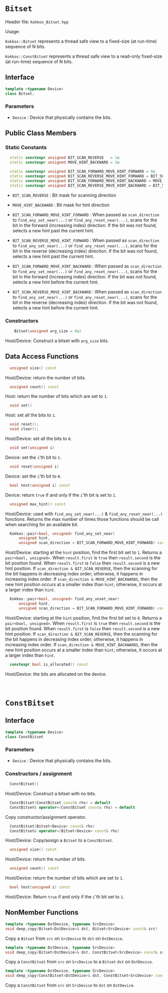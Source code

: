 
# `Bitset`

Header file: `Kokkos_Bitset.hpp`

Usage:

```Kokkos::Bitset``` represents a thread safe view to a fixed-size (at run-time) sequence of N bits.

```Kokkos::ConstBitset``` represents a thread safe view to a read-only fixed-size (at run-time) sequence of N bits.

## Interface

```c++
template <typename Device>
class Bitset;
```

### Parameters

   * ```Device``` : Device that physically contains the bits.

## Public Class Members

### Static Constants

```c++
  static constexpr unsigned BIT_SCAN_REVERSE   = 1u
  static constexpr unsigned MOVE_HINT_BACKWARD = 2u

  static constexpr unsigned BIT_SCAN_FORWARD_MOVE_HINT_FORWARD = 0u
  static constexpr unsigned BIT_SCAN_REVERSE_MOVE_HINT_FORWARD = BIT_SCAN_REVERSE
  static constexpr unsigned BIT_SCAN_FORWARD_MOVE_HINT_BACKWARD = MOVE_HINT_BACKWARD
  static constexpr unsigned BIT_SCAN_REVERSE_MOVE_HINT_BACKWARD = BIT_SCAN_REVERSE | MOVE_HINT_BACKWARD
```

* ```BIT_SCAN_REVERSE``` : Bit mask for scanning direction
* ```MOVE_HINT_BACKWARD``` : Bit mask for hint direction

* ```BIT_SCAN_FORWARD_MOVE_HINT_FORWARD``` : When passed as ```scan_direction``` to
                                             ```find_any_set_near(...)``` or ```find_any_reset_near(...)```,
                                             scans for the bit in the forward (increasing index) direction.
                                             If the bit was not found, selects a new hint past the current hint.
* ```BIT_SCAN_REVERSE_MOVE_HINT_FORWARD``` : When passed as ```scan_direction``` to
                                             ```find_any_set_near(...)``` or ```find_any_reset_near(...)```,
                                             scans for the bit in the reverse (decreasing index) direction.
                                             If the bit was not found, selects a new hint past the current hint.
* ```BIT_SCAN_FORWARD_MOVE_HINT_BACKWARD``` : When passed as ```scan_direction``` to
                                             ```find_any_set_near(...)``` or ```find_any_reset_near(...)```,
                                             scans for the bit in the forward (increasing index) direction.
                                             If the bit was not found, selects a new hint before the current hint.
* ```BIT_SCAN_REVERSE_MOVE_HINT_BACKWARD``` : When passed as ```scan_direction``` to
                                             ```find_any_set_near(...)``` or ```find_any_reset_near(...)```,
                                             scans for the bit in the reverse (decreasing index) direction.
                                             If the bit was not found, selects a new hint before the current hint.

### Constructors

```c++
    Bitset(unsigned arg_size = 0u)
```
Host/Device: Construct a bitset with ```arg_size``` bits.

## Data Access Functions

```c++
  unsigned size() const
```
  Host/Device: return the number of bits.

```c++
  unsigned count() const
```
  Host: return the number of bits which are set to ```1```.

```c++
  void set()
```
  Host: set all the bits to ```1```.

```c++
  void reset();
  void clear();
```
  Host/Device: set all the bits to ```0```.

```c++
  void set(unsigned i)
```
  Device: set the ```i```'th bit to ```1```.

```c++
  void reset(unsigned i)
```
  Device: set the ```i```'th bit to ```0```.

```c++
  bool test(unsigned i) const
```
  Device: return ```true``` if and only if the ```i```'th bit is set to ```1```.

```c++
  unsigned max_hint() const
```
  Host/Device: used with ```find_any_set_near(...)``` & ```find_any_reset_near(...)``` functions.
  Returns the max number of times those functions should be call
  when searching for an available bit.

```c++
  Kokkos::pair<bool, unsigned> find_any_set_near(
      unsigned hint,
      unsigned scan_direction = BIT_SCAN_FORWARD_MOVE_HINT_FORWARD) const
```
  Host/Device: starting at the `hint` position,
               find the first bit set to ```1```.
  Returns a ```pair<bool, unsigned>```.  When ```result.first``` is ```true``` then
  ```result.second``` is the bit position found.  When ```result.first``` is ```false``` then
  ```result.second``` is a new hint position.
  If ```scan_direction & BIT_SCAN_REVERSE```, then the scanning for the bit happens in decreasing index order;
  otherwise, it happens in increasing index order.
  If ```scan_direction & MOVE_HINT_BACKWARDS```, then the new hint position occurs at a smaller index than ```hint```;
  otherwise, it occurs at a larger index than ```hint```.

```c++
  Kokkos::pair<bool, unsigned> find_any_unset_near(
      unsigned hint,
      unsigned scan_direction = BIT_SCAN_FORWARD_MOVE_HINT_FORWARD) const;
```
  Host/Device: starting at the `hint` position,
               find the first bit set to ```0```.
  Returns a ```pair<bool, unsigned>```.   When ```result.first``` is ```true``` then
  ```result.second``` is the bit position found. When ```result.first``` is ```false``` then
  ```result.second``` is a new hint position.
  If ```scan_direction & BIT_SCAN_REVERSE```, then the scanning for the bit happens in decreasing index order;
  otherwise, it happens in increasing index order.
  If ```scan_direction & MOVE_HINT_BACKWARDS```, then the new hint position occurs at a smaller index than ```hint```;
  otherwise, it occurs at a larger index than ```hint```.

```c++
  constexpr bool is_allocated() const
```
  Host/Device: the bits are allocated on the device.

<br/>


# `ConstBitset`

## Interface

```c++
template <typename Device>
class ConstBitset
```

### Parameters

 * ```Device``` : Device that physically contains the bits.

### Constructors / assignment

```c++
  ConstBitset()
```
  Host/Device: Construct a bitset with no bits.

```c++
  ConstBitset(ConstBitset const& rhs) = default
  ConstBitset& operator=(ConstBitset const& rhs) = default
```
  Copy constructor/assignment operator.

```c++
  ConstBitset(Bitset<Device> const& rhs)
  ConstBitset& operator=(Bitset<Device> const& rhs)
```
  Host/Device: Copy/assign a ```Bitset``` to a ```ConstBitset```.

```c++
  unsigned size() const
```
  Host/Device: return the number of bits.

```c++
  unsigned count() const
```
   Host/Device: return the number of bits which are set to ```1```.

```c++
  bool test(unsigned i) const
```
  Host/Device: Return ```true``` if and only if the ```i```'th bit set to ```1```.


## NonMember Functions

```c++
template <typename DstDevice, typename SrcDevice>
void deep_copy(Bitset<DstDevice>& dst, Bitset<SrcDevice> const& src)
```
Copy a ```Bitset``` from ```src``` on ```SrcDevice``` to ```dst``` on ```DstDevice```.

```c++
template <typename DstDevice, typename SrcDevice>
void deep_copy(Bitset<DstDevice>& dst, ConstBitset<SrcDevice> const& src)
```
Copy a ```ConstBitset``` from ```src``` on ```SrcDevice``` to a ```Bitset``` ```dst``` on ```DstDevice```.

```c++
template <typename DstDevice, typename SrcDevice>
void deep_copy(ConstBitset<DstDevice>& dst, ConstBitset<SrcDevice> const& src)
```
Copy a ```ConstBitset``` from ```src``` on ```SrcDevice``` to ```dst``` on ```DstDevice```.


